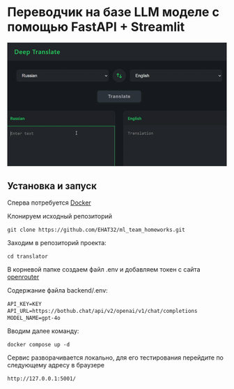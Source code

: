 # Переводчик на базе LLM моделе с помощью FastAPI + Streamlit

![Анимация](gifs/llm-demo.gif)

## Установка и запуск

Сперва потребуется [Docker](https://www.docker.com/)

Клонируем исходный репозиторий

```
git clone https://github.com/EHAT32/ml_team_homeworks.git
```

Заходим в репозиторий проекта:
```
cd translator
```
В корневой папке создаем файл .env и добавляем токен с сайта [openrouter](https://bothub.chat/en/profile/for-developers)

Содержание файла backend/.env:
```
API_KEY=KEY
API_URL=https://bothub.chat/api/v2/openai/v1/chat/completions
MODEL_NAME=gpt-4o
```
Вводим далее команду:
```
docker compose up -d 
```

Сервис разворачивается локально, для его тестирования перейдите по следующему адресу в браузере

```
http://127.0.0.1:5001/
```

